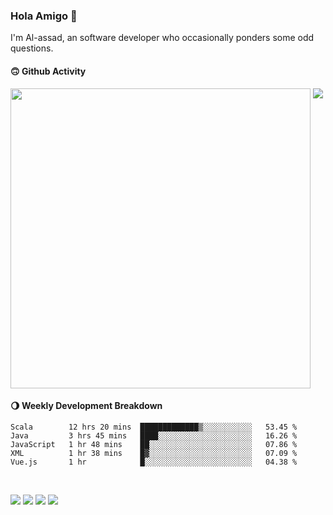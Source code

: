 ### Hola Amigo 🤣   

I'm Al-assad, an software developer who occasionally ponders some odd questions.  
 
#### 🙃 Github Activity 
<div>
  <img src="https://github-readme-stats.vercel.app/api?username=al-assad&show_icons=true" align="top" style="display: inline-block;" width="480"/>
  <img src="https://github-readme-stats.vercel.app/api/top-langs/?username=al-assad&hide=css,html&langs_count=8&layout=compact" align="top" style="display: inline-block;"/>
</div>

#### 🌖 Weekly Development Breakdown
<!--START_SECTION:waka-->
```text
Scala        12 hrs 20 mins  █████████████▒░░░░░░░░░░░   53.45 % 
Java         3 hrs 45 mins   ████░░░░░░░░░░░░░░░░░░░░░   16.26 % 
JavaScript   1 hr 48 mins    ██░░░░░░░░░░░░░░░░░░░░░░░   07.86 % 
XML          1 hr 38 mins    █▓░░░░░░░░░░░░░░░░░░░░░░░   07.09 % 
Vue.js       1 hr            █░░░░░░░░░░░░░░░░░░░░░░░░   04.38 % 
```
<!--END_SECTION:waka-->

<br>

<a href="https://twitter.com/Alassad_dev"><img src="https://img.shields.io/badge/Twitter-@Alassad__dev-blue?style=flat&logo=twitter" /></a>
<a href="https://t.me/alassad_dev"><img src="https://img.shields.io/badge/Telegram-@alassad__dev-orange?style=flat&logo=telegram" /></a>
<a href="https://yulinying.notion.site"><img src="https://img.shields.io/badge/Notion-Al--assad's_Blog-red?style=flat&logo=notion" /></a>
<a href="https://yulinying.notion.site/Notes-0dbfb98e35034fd5ba4a21cea8006145"><img src="https://img.shields.io/badge/Notion-Al--assad's_Note-yellow?style=flat&logo=notion" /></a>

